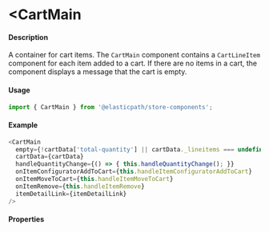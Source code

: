 # <CartMain

#### Description

A container for cart items. The `CartMain` component contains a `CartLineItem` component for each item added to a cart. If there are no items in a cart, the component displays a message that the cart is empty.

#### Usage

```js
import { CartMain } from '@elasticpath/store-components';
```

#### Example

```js
<CartMain
  empty={!cartData['total-quantity'] || cartData._lineitems === undefined}
  cartData={cartData}
  handleQuantityChange={() => { this.handleQuantityChange(); }}
  onItemConfiguratorAddToCart={this.handleItemConfiguratorAddToCart}
  onItemMoveToCart={this.handleItemMoveToCart}
  onItemRemove={this.handleItemRemove}
  itemDetailLink={itemDetailLink}
/>
```

#### Properties

<!-- PROPS -->
